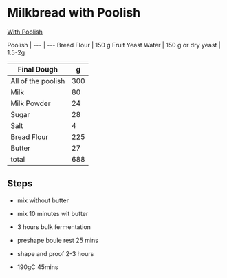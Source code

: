 # Milkbread with Poolish

[With Poolish](https://www.youtube.com/watch?v=J4lyiJjeeH4)

Poolish |
 --- | ---
Bread Flour | 150 g
Fruit Yeast Water | 150 g
or dry yeast | 1.5-2g

Final Dough | g
--- | ---
All of the poolish | 300
Milk | 80
Milk Powder | 24
Sugar | 28
Salt | 4
Bread Flour | 225
Butter | 27
total | 688

## Steps
- mix without butter
- mix 10 minutes wit butter
- 3 hours bulk fermentation
- preshape boule rest 25 mins
- shape and proof 2-3 hours

- 190gC 45mins